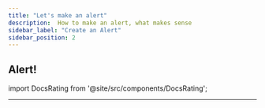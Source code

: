 ```yaml
---
title: "Let's make an alert"
description:  How to make an alert, what makes sense
sidebar_label: "Create an Alert"
sidebar_position: 2
---
```

## Alert!





import DocsRating from '@site/src/components/DocsRating';

---
<DocsRating />